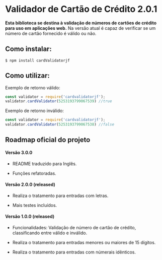 # Validador de Cartão de Crédito 2.0.1
 

**Esta biblioteca se destina à validação de números de cartões de crédito para uso em aplicações web.**
Na versão atual é capaz de verificar se um número de cartão fornecido é válido ou não.
  

## [](https://github.com/jayferreira/cardvalidator-#como-instalar)Como instalar:

```
$ npm install cardValidatorjf
````
  

## [](https://github.com/jayferreira/cardvalidator#como-utilizar)Como utilizar:


Exemplo de retorno válido:
```javascript
const validator = require('cardvalidatorjf');
validator.cardValidator(5253193799067539) //true
````

Exemplo de retorno inválido:
```javascript
const validator = require('cardvalidatorjf');
validator.cardValidator(5253193799067538) //false
  ````

## [](https://github.com/jayferreira/cardvalidator#roadmap-oficial-do-projeto)Roadmap oficial do projeto

  

#### Versão 3.0.0 

- README traduzido para Inglês.

- Funções refatoradas.  

#### Versão 2.0.0 (released)
  
- Realiza o tratamento para entradas com letras.

- Mais testes incluídos.

  

#### Versão 1.0.0 (released) 
  

- Funcionalidades: Validação de número de cartão de crédito, classificando entre válido e inválido.

- Realiza o tratamento para entradas menores ou maiores de 15 dígitos.

- Realiza o tratamento para entradas com númerais idênticos.



